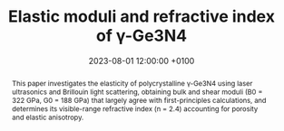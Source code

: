 ---
title: "Elastic moduli and refractive index of γ-Ge3N4"
date: 2023-08-01 12:00:00 +0100
selected: false
pub: "Philosophical Transactions of the Royal Society A: Mathematical, Physical and Engineering Sciences 381(2258): 20230016"
pub_date: "2023"
semantic_scholar_id: 64582ade470057c892229a9377964c60ef3fc04d
abstract: >-
  This paper investigates the elasticity of polycrystalline γ-Ge3N4 using laser ultrasonics and Brillouin light scattering, 
  obtaining bulk and shear moduli (B0 = 322 GPa, G0 = 188 GPa) that largely agree with first-principles calculations, and 
  determines its visible-range refractive index (n = 2.4) accounting for porosity and elastic anisotropy.
cover: /assets/images/covers/Cover_Li_2023_10-1098_rsta-2023-0016.png
authors:
  - Chen-Hui Li
  - Philippe Djemia
  - Nikolay Chigarev
  - Siham Sodki
  - Yves Roussigné
  - Geeth Manthilake
  - Franck Tessier
  - Samuel Raetz
  - Vitalyi E. Gusev
  - Andreas Zerr
links:
  DOI: http://dx.doi.org/10.1098/rsta.2023.0016
#  PDF: /assets/publications_pdf/Li_2023_10-1098_rsta-2023-0016.pdf

---